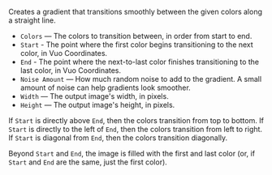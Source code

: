 Creates a gradient that transitions smoothly between the given colors along a straight line.

   - `Colors` — The colors to transition between, in order from start to end.
   - `Start` - The point where the first color begins transitioning to the next color, in Vuo Coordinates.
   - `End` - The point where the next-to-last color finishes transitioning to the last color, in Vuo Coordinates.
   - `Noise Amount` — How much random noise to add to the gradient.  A small amount of noise can help gradients look smoother.
   - `Width` — The output image's width, in pixels.
   - `Height` — The output image's height, in pixels.

If `Start` is directly above `End`, then the colors transition from top to bottom. If `Start` is directly to the left of `End`, then the colors transition from left to right. If `Start` is diagonal from `End`, then the colors transition diagonally.

Beyond `Start` and `End`, the image is filled with the first and last color (or, if `Start` and `End` are the same, just the first color).
